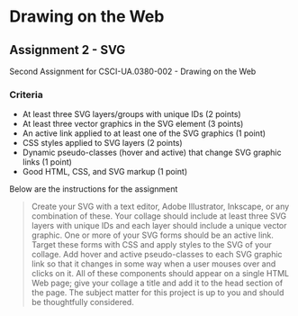 # Drawing on the Web
## Assignment 2 - SVG

Second Assignment for CSCI-UA.0380-002 - Drawing on the Web

### Criteria
- At least three SVG layers/groups with unique IDs (2 points)
- At least three vector graphics in the SVG element (3 points)
- An active link applied to at least one of the SVG graphics (1 point)
- CSS styles applied to SVG layers (2 points)
- Dynamic pseudo-classes (hover and active) that change SVG graphic links (1 point)
- Good HTML, CSS, and SVG markup (1 point)

Below are the instructions for the assignment 

> Create your SVG with a text editor, Adobe Illustrator, Inkscape, or any combination of these. Your collage should include at least three SVG layers with unique IDs and each layer should include a unique vector graphic. One or more of your SVG forms should be an active link.
Target these forms with CSS and apply styles to the SVG of your collage. Add hover and active pseudo-classes to each SVG graphic link so that it changes in some way when a user mouses over and clicks on it. All of these components should appear on a single HTML Web page; give your collage a title and add it to the head section of the page.
The subject matter for this project is up to you and should be thoughtfully considered.
